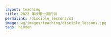 ```yaml
---
layout: teaching
title: 2022 年秋季一期门训
permalink: /disciple_lessons/s1
image: wg/images/teaching/disciple_lessons.jpg
tags: hidden
---
```


